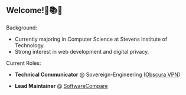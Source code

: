 ## Welcome!🌱📚🍄

Background:
- Currently majoring in Computer Science at Stevens Institute of Technology.
- Strong interest in web development and digital privacy.

Current Roles:
+ **Technical Communicator** @ Sovereign-Engineering ([Obscura VPN](https://obscura.net))

+ **Lead Maintainer** @ [SoftwareCompare](https://github.com/davidcollini/SoftwareCompare)
